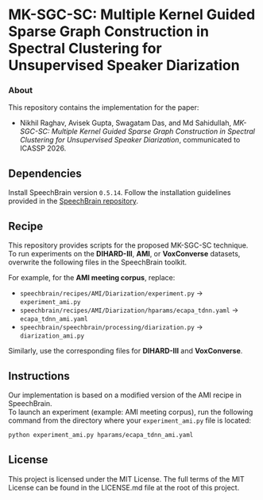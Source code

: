 # MK-SGC-SC: Multiple Kernel Guided Sparse Graph Construction in Spectral Clustering for Unsupervised Speaker Diarization

### About
This repository contains the implementation for the paper:  
- Nikhil Raghav, Avisek Gupta, Swagatam Das, and Md Sahidullah, *MK-SGC-SC: Multiple Kernel Guided Sparse Graph Construction in Spectral Clustering for Unsupervised Speaker Diarization*, communicated to ICASSP 2026.

## Dependencies
Install SpeechBrain version `0.5.14`.
Follow the installation guidelines provided in the [SpeechBrain repository](https://github.com/speechbrain/speechbrain).

## Recipe 
This repository provides scripts for the proposed MK-SGC-SC technique.  
To run experiments on the **DIHARD-III**, **AMI**, or **VoxConverse** datasets, overwrite the following files in the SpeechBrain toolkit.

For example, for the **AMI meeting corpus**, replace:
- `speechbrain/recipes/AMI/Diarization/experiment.py` → `experiment_ami.py`
- `speechbrain/recipes/AMI/Diarization/hparams/ecapa_tdnn.yaml` → `ecapa_tdnn_ami.yaml`  
- `speechbrain/speechbrain/processing/diarization.py` → `diarization_ami.py`
  
Similarly, use the corresponding files for **DIHARD-III** and **VoxConverse**.

## Instructions
Our implementation is based on a modified version of the AMI recipe in SpeechBrain.  
To launch an experiment (example: AMI meeting corpus), run the following command from the directory where your `experiment_ami.py` file is located:

```bash
python experiment_ami.py hparams/ecapa_tdnn_ami.yaml
```  
## License
This project is licensed under the MIT License. The full terms of the MIT License can be found in the LICENSE.md file at the root of this project.

